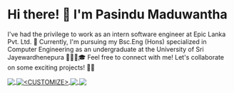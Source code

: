 
# Hi there! 👋 I'm Pasindu Maduwantha 
I've had the privilege to work as an intern software engineer at Epic Lanka Pvt. Ltd. 🚀
Currently, I'm pursuing my Bsc.Eng (Hons) specialized in Computer Engineering as an undergraduate at the University of Sri Jayewardhenepura 👨‍💻💼🎓
Feel free to connect with me! Let's collaborate on some exciting projects! 🤝✨

<a href="https://github.com/PasinduMaduwantha/PasinduMaduwantha">
  <img align="center" src="https://github-readme-stats.vercel.app/api/top-langs/?username=PasinduMaduwantha&hide=java,html,tex&title_color=ffffff&text_color=c9cacc&icon_color=2bbc8a&bg_color=1d1f21&langs_count=5" />
</a>

<a href="https://github.com/PasinduMaduwantha/PasinduMaduwantha">
  <img align="center" src="https://github-readme-stats.vercel.app/api?username=PasinduMaduwantha&show_icons=true&line_height=27&count_private=true&title_color=ffffff&text_color=c9cacc&icon_color=2bbc8a&bg_color=1d1f21" alt="<CUSTOMIZE>" />
</a>

<a href="https://github.com/PasinduMaduwantha/HongKong-HorseRacePrediction">
 <img align="center" src="https://github-readme-stats.vercel.app/api/pin/?username=PasinduMaduwantha&repo=HongKong-HorseRacePrediction&title_color=ffffff&text_color=c9cacc&icon_color=2bbc8a&bg_color=1d1f21" />
</a>

<a href="https://github.com/PasinduMaduwantha/Travel-Companion">
 <img align="center" src="https://github-readme-stats.vercel.app/api/pin/?username=PasinduMaduwantha&repo=Travel-Companion&title_color=ffffff&text_color=c9cacc&icon_color=2bbc8a&bg_color=1d1f21" />
</a>
